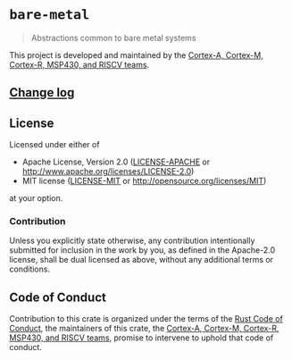 # `bare-metal`

> Abstractions common to bare metal systems

This project is developed and maintained by the [Cortex-A, Cortex-M, Cortex-R,
MSP430, and RISCV teams][teams].

## [Change log](CHANGELOG.md)

## License

Licensed under either of

- Apache License, Version 2.0 ([LICENSE-APACHE](LICENSE-APACHE) or
  http://www.apache.org/licenses/LICENSE-2.0)
- MIT license ([LICENSE-MIT](LICENSE-MIT) or http://opensource.org/licenses/MIT)

at your option.

### Contribution

Unless you explicitly state otherwise, any contribution intentionally submitted
for inclusion in the work by you, as defined in the Apache-2.0 license, shall be
dual licensed as above, without any additional terms or conditions.

## Code of Conduct

Contribution to this crate is organized under the terms of the [Rust Code of
Conduct][CoC], the maintainers of this crate, the [Cortex-A, Cortex-M,
Cortex-R, MSP430, and RISCV teams][teams], promise to intervene to uphold that
code of conduct.

[CoC]: CODE_OF_CONDUCT.md
[teams]: https://github.com/rust-embedded/wg#organization
